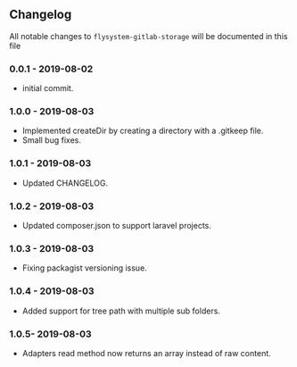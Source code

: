 ## Changelog

All notable changes to `flysystem-gitlab-storage` will be documented in this file

### 0.0.1 - 2019-08-02
- initial commit.

### 1.0.0 - 2019-08-03
- Implemented createDir by creating a directory with a .gitkeep file.
- Small bug fixes.

### 1.0.1 - 2019-08-03
- Updated CHANGELOG.

### 1.0.2 - 2019-08-03
- Updated composer.json to support laravel projects.

### 1.0.3 - 2019-08-03
- Fixing packagist versioning issue.

### 1.0.4 - 2019-08-03
- Added support for tree path with multiple sub folders.

### 1.0.5- 2019-08-03
- Adapters read method now returns an array instead of raw content.
